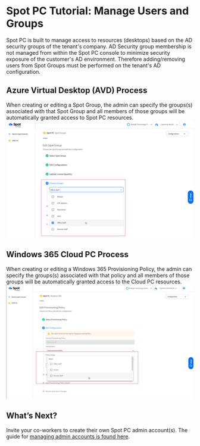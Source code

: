 <meta name="robots" content="noindex">

# Spot PC Tutorial: Manage Users and Groups

Spot PC is built to manage access to resources (desktops) based on the AD security groups of the tenant's company.  AD Security group membership is not managed from within the Spot PC console to minimize security exposure of the customer's AD environment.  Therefore adding/removing users from Spot Groups must be performed on the tenant's AD configuration.

## Azure Virtual Desktop (AVD) Process
When creating or editing a Spot Group, the admin can specify the groups(s) associated with that Spot Group and all members of those groups will be automatically granted access to Spot PC resources.
<br><a href="https://docs.spot.io/spot-pc/_media/tutorials-manage-users-and-groups-01.png" target="_blank"><img src="/spot-pc/_media/tutorials-manage-users-and-groups-01.png" alt="Click to Enlarge" width="1000"> </a>

## Windows 365 Cloud PC Process
When creating or editing a Windows 365 Provisioning Policy, the admin can specify the groups(s) associated with that policy and all members of those groups will be automatically granted access to the Cloud PC resources.
<br><a href="https://docs.spot.io/spot-pc/_media/tutorials-manage-users-and-groups-02.png" target="_blank"><img src="/spot-pc/_media/tutorials-manage-users-and-groups-02.png" alt="Click to Enlarge" width="1000"> </a>

## What’s Next?

Invite your co-workers to create their own Spot PC admin account(s). The guide for [managing admin accounts is found here](spot-pc/tutorials/manage-admins).
